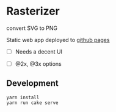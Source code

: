 # Rasterizer
convert SVG to PNG

Static web app deployed to [github pages](https://firien.github.io/rasterizer/)

- [ ] Needs a decent UI
- [ ] @2x, @3x options


## Development

```
yarn install
yarn run cake serve
```